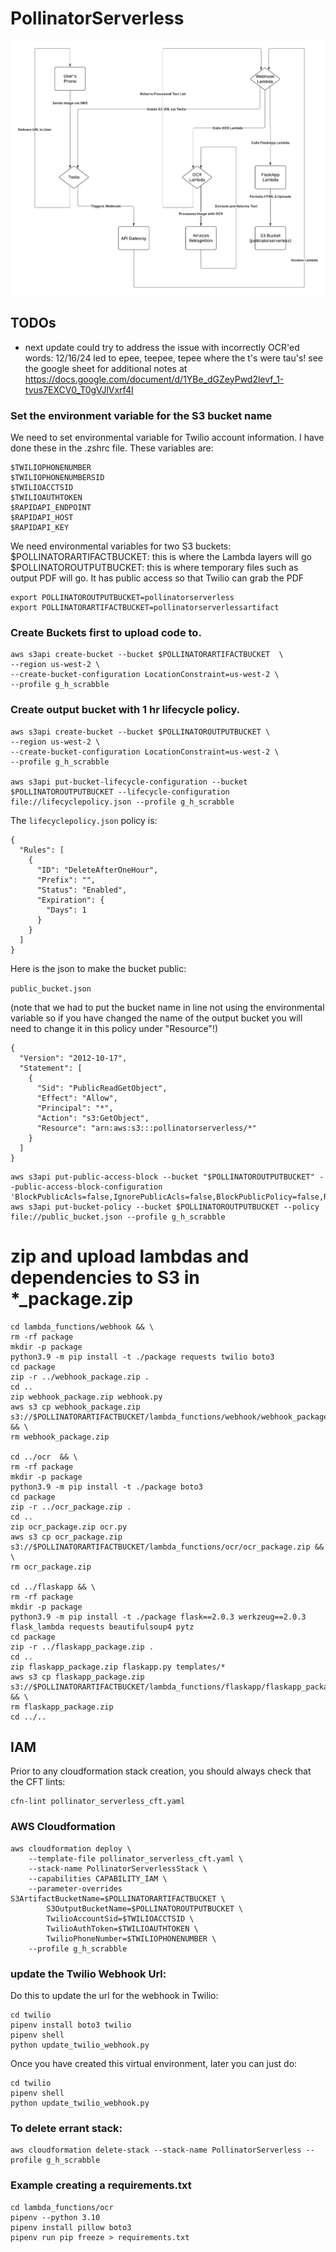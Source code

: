 # PollinatorServerless

![Architecture Diagram](PollinatorServerless.png)

## TODOs
- next update could try to address the issue with incorrectly OCR'ed words: 12/16/24 led to epee, teepee, tepee where the t's were tau's! see the google sheet for additional notes at https://docs.google.com/document/d/1YBe_dGZeyPwd2levf_1-tvus7EXCV0_T0gVJlVxrf4I

### Set the environment variable for the S3 bucket name

We need to set environmental variable for Twilio account information.  I have done these in the .zshrc file.  These variables are:

```
$TWILIOPHONENUMBER
$TWILIOPHONENUMBERSID
$TWILIOACCTSID
$TWILIOAUTHTOKEN
$RAPIDAPI_ENDPOINT
$RAPIDAPI_HOST
$RAPIDAPI_KEY
```

We need environmental variables for two S3 buckets:
$POLLINATORARTIFACTBUCKET: this is where the Lambda layers will go
$POLLINATOROUTPUTBUCKET: this is where temporary files such as output PDF will go.  It has public access so that Twilio can grab the PDF

```
export POLLINATOROUTPUTBUCKET=pollinatorserverless
export POLLINATORARTIFACTBUCKET=pollinatorserverlessartifact
```

### Create Buckets first to upload code to.
```
aws s3api create-bucket --bucket $POLLINATORARTIFACTBUCKET  \
--region us-west-2 \
--create-bucket-configuration LocationConstraint=us-west-2 \
--profile g_h_scrabble
```

### Create output bucket with 1 hr lifecycle policy.
```
aws s3api create-bucket --bucket $POLLINATOROUTPUTBUCKET \
--region us-west-2 \
--create-bucket-configuration LocationConstraint=us-west-2 \
--profile g_h_scrabble

aws s3api put-bucket-lifecycle-configuration --bucket $POLLINATOROUTPUTBUCKET --lifecycle-configuration file://lifecyclepolicy.json --profile g_h_scrabble
```

The `lifecyclepolicy.json` policy is:

```
{
  "Rules": [
    {
      "ID": "DeleteAfterOneHour",
      "Prefix": "",
      "Status": "Enabled",
      "Expiration": {
        "Days": 1
      }
    }
  ]
}
```

Here is the json to make the bucket public:

`public_bucket.json` 

(note that we had to put the bucket name in line not using the environmental variable so if you have changed the name of the output bucket you will need to change it in this policy under "Resource"!)

```
{
  "Version": "2012-10-17",
  "Statement": [
    {
      "Sid": "PublicReadGetObject",
      "Effect": "Allow",
      "Principal": "*",
      "Action": "s3:GetObject",
      "Resource": "arn:aws:s3:::pollinatorserverless/*"  
    }
  ]
}
```

```
aws s3api put-public-access-block --bucket "$POLLINATOROUTPUTBUCKET" --public-access-block-configuration 'BlockPublicAcls=false,IgnorePublicAcls=false,BlockPublicPolicy=false,RestrictPublicBuckets=false'
aws s3api put-bucket-policy --bucket $POLLINATOROUTPUTBUCKET --policy file://public_bucket.json --profile g_h_scrabble 
```

# zip and upload lambdas and dependencies to S3 in *_package.zip

```
cd lambda_functions/webhook && \
rm -rf package
mkdir -p package
python3.9 -m pip install -t ./package requests twilio boto3 
cd package
zip -r ../webhook_package.zip .
cd ..
zip webhook_package.zip webhook.py
aws s3 cp webhook_package.zip s3://$POLLINATORARTIFACTBUCKET/lambda_functions/webhook/webhook_package.zip && \
rm webhook_package.zip

cd ../ocr  && \
rm -rf package
mkdir -p package
python3.9 -m pip install -t ./package boto3 
cd package
zip -r ../ocr_package.zip .
cd ..
zip ocr_package.zip ocr.py
aws s3 cp ocr_package.zip s3://$POLLINATORARTIFACTBUCKET/lambda_functions/ocr/ocr_package.zip && \
rm ocr_package.zip

cd ../flaskapp && \
rm -rf package
mkdir -p package
python3.9 -m pip install -t ./package flask==2.0.3 werkzeug==2.0.3 flask_lambda requests beautifulsoup4 pytz 
cd package
zip -r ../flaskapp_package.zip .
cd ..
zip flaskapp_package.zip flaskapp.py templates/*
aws s3 cp flaskapp_package.zip s3://$POLLINATORARTIFACTBUCKET/lambda_functions/flaskapp/flaskapp_package.zip && \
rm flaskapp_package.zip 
cd ../..
```


## IAM

Prior to any cloudformation stack creation, you should always check that the CFT lints:

```
cfn-lint pollinator_serverless_cft.yaml
```

### AWS Cloudformation 

```
aws cloudformation deploy \
    --template-file pollinator_serverless_cft.yaml \
    --stack-name PollinatorServerlessStack \
    --capabilities CAPABILITY_IAM \
    --parameter-overrides S3ArtifactBucketName=$POLLINATORARTIFACTBUCKET \
        S3OutputBucketName=$POLLINATOROUTPUTBUCKET \
        TwilioAccountSid=$TWILIOACCTSID \
        TwilioAuthToken=$TWILIOAUTHTOKEN \
        TwilioPhoneNumber=$TWILIOPHONENUMBER \
    --profile g_h_scrabble
```

### update the Twilio Webhook Url:

Do this to update the url for the webhook in Twilio:

```
cd twilio
pipenv install boto3 twilio
pipenv shell
python update_twilio_webhook.py
```

Once you have created this virtual environment, later you can just do:

```
cd twilio
pipenv shell
python update_twilio_webhook.py
```



### To delete errant stack:
```
aws cloudformation delete-stack --stack-name PollinatorServerless --profile g_h_scrabble
```

### Example creating a requirements.txt
```
cd lambda_functions/ocr
pipenv --python 3.10
pipenv install pillow boto3
pipenv run pip freeze > requirements.txt
```
